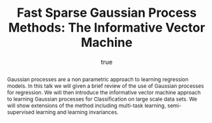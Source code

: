 ---
abstract: Gaussian processes are a non parametric approach to learning regression
  models. In this talk we will given a brief review of the use of Gaussian processes
  for regression. We will then introduce the informative vector machine approach to
  learning Gaussian processes for Classification on large scale data sets. We will
  show extensions of the method including multi-task learning, semi-supervised learning
  and learning invariances.
author:
- family: Lawrence
  given: Neil D.
  gscholar: r3SJcvoAAAAJ
  institute: University of Sheffield
  twitter: lawrennd
  url: http://inverseprobability.com
categories:
- Lawrence-uc3mivm07
day: '3'
errata: []
extras:
- label: IVM Software
  link: http://inverseprobability.com/ivm/
- label: IVM C++ Software
  link: https://github.com/SheffieldML/GPc/
key: Lawrence-uc3mivm07
layout: talk
linkpdf: ftp://ftp.dcs.shef.ac.uk/home/neil/gpivm_07_07.pdf
month: 7
published: 2007-07-03
section: pre
title: 'Fast Sparse Gaussian Process Methods: The Informative Vector Machine'
venue: Dept of Signal Theory and Communications, Universidad Carlos III de Madrid,
  Spain
year: '2007'
---